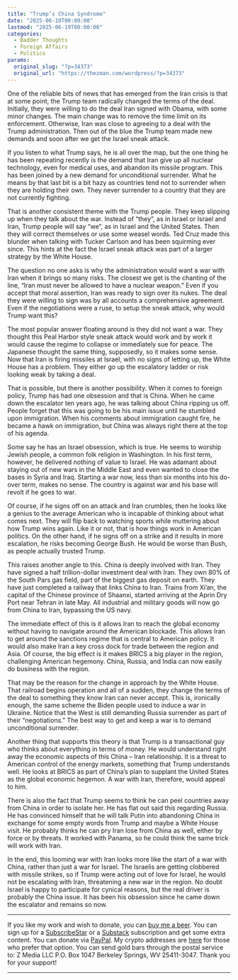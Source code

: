 ```yaml
---
title: "Trump’s China Syndrome"
date: "2025-06-19T00:00:00"
lastmod: "2025-06-19T00:00:00"
categories:
  - Badder Thoughts
  - Foreign Affairs
  - Politics
params:
  original_slug: "?p=34373"
  original_url: "https://thezman.com/wordpress/?p=34373"
---
```


One of the reliable bits of news that has emerged from the Iran crisis
is that at some point, the Trump team radically changed the terms of the
deal. Initially, they were willing to do the deal Iran signed with
Obama, with some minor changes. The main change was to remove the time
limit on its enforcement. Otherwise, Iran was close to agreeing to a
deal with the Trump administration. Then out of the blue the Trump team
made new demands and soon after we get the Israel sneak attack.

If you listen to what Trump says, he is all over the map, but the one
thing he has been repeating recently is the demand that Iran give up all
nuclear technology, even for medical uses, and abandon its missile
program. This has been joined by a new demand for unconditional
surrender. What he means by that last bit is a bit hazy as countries
tend not to surrender when they are holding their own. They never
surrender to a country that they are not currently fighting.

That is another consistent theme with the Trump people. They keep
slipping up when they talk about the war. Instead of “they”, as in
Israel or Israel and Iran, Trump people will say “we”, as in Israel and
the United States. Then they will correct themselves or use some weasel
words. Ted Cruz made this blunder when talking with Tucker Carlson and
has been squirming ever since. This hints at the fact the Israel sneak
attack was part of a larger strategy by the White House.

The question no one asks is why the administration would want a war with
Iran when it brings so many risks. The closest we get is the chanting of
the line, “Iran must never be allowed to have a nuclear weapon.” Even if
you accept that moral assertion, Iran was ready to sign over its nukes.
The deal they were willing to sign was by all accounts a comprehensive
agreement. Even if the negotiations were a ruse, to setup the sneak
attack, why would Trump want this?

The most popular answer floating around is they did not want a war. They
thought this Peal Harbor style sneak attack would work and by work it
would cause the regime to collapse or immediately sue for peace. The
Japanese thought the same thing, supposedly, so it makes some sense. Now
that Iran is firing missiles at Israel, with no signs of letting up, the
White House has a problem. They either go up the escalatory ladder or
risk looking weak by taking a deal.

That is possible, but there is another possibility. When it comes to
foreign policy, Trump has had one obsession and that is China. When he
came down the escalator ten years ago, he was talking about China
ripping us off. People forget that this was going to be his main issue
until he stumbled upon immigration. When his comments about immigration
caught fire, he became a hawk on immigration, but China was always right
there at the top of his agenda.

Some say he has an Israel obsession, which is true. He seems to worship
Jewish people, a common folk religion in Washington. In his first term,
however, he delivered nothing of value to Israel. He was adamant about
staying out of new wars in the Middle East and even wanted to close the
bases in Syria and Iraq. Starting a war now, less than six months into
his do-over term, makes no sense. The country is against war and his
base will revolt if he goes to war.

Of course, if he signs off on an attack and Iran crumbles, then he looks
like a genius to the average American who is incapable of thinking about
what comes next. They will flip back to watching sports while muttering
about how Trump wins again. Like it or not, that is how things work in
American politics. On the other hand, if he signs off on a strike and it
results in more escalation, he risks becoming George Bush. He would be
worse than Bush, as people actually trusted Trump.

This raises another angle to this. China is deeply involved with Iran.
They have signed a half trillion-dollar investment deal with Iran. They
own 80% of the South Pars gas field, part of the biggest gas deposit on
earth. They have just completed a railway that links China to Iran.
Trains from Xi’an, the capital of the Chinese province of Shaanxi,
started arriving at the Aprin Dry Port near Tehran in late May. All
industrial and military goods will now go from China to Iran, bypassing
the US navy.

The immediate effect of this is it allows Iran to reach the global
economy without having to navigate around the American blockade. This
allows Iran to get around the sanctions regime that is central to
American policy. It would also make Iran a key cross dock for trade
between the region and Asia. Of course, the big effect is it makes BRICS
a big player in the region, challenging American hegemony. China,
Russia, and India can now easily do business with the region.

That may be the reason for the change in approach by the White House.
That railroad begins operation and all of a sudden, they change the
terms of the deal to something they know Iran can never accept. This is,
ironically enough, the same scheme the Biden people used to induce a war
in Ukraine. Notice that the West is still demanding Russia surrender as
part of their “negotiations.” The best way to get and keep a war is to
demand unconditional surrender.

Another thing that supports this theory is that Trump is a transactional
guy who thinks about everything in terms of money. He would understand
right away the economic aspects of this China – Iran relationship. It is
a threat to American control of the energy markets, something that Trump
understands well. He looks at BRICS as part of China’s plan to supplant
the United States as the global economic hegemon. A war with Iran,
therefore, would appeal to him.

There is also the fact that Trump seems to think he can peel countries
away from China in order to isolate her. He has flat out said this
regarding Russia. He has convinced himself that he will talk Putin into
abandoning China in exchange for some empty words from Trump and maybe a
White House visit. He probably thinks he can pry Iran lose from China as
well, either by force or by threats. It worked with Panama, so he could
think the same trick will work with Iran.

In the end, this looming war with Iran looks more like the start of a
war with China, rather than just a war for Israel. The Israelis are
getting clobbered with missile strikes, so if Trump were acting out of
love for Israel, he would not be escalating with Iran, threatening a new
war in the region. No doubt Israel is happy to participate for cynical
reasons, but the real driver is probably the China issue. It has been
his obsession since he came down the escalator and remains so now.

------------------------------------------------------------------------

If you like my work and wish to donate, you can
<a href="https://www.buymeacoffee.com/mujolulu" rel="noopener"
target="_blank">buy me a beer</a>. You can sign up for a
<a href="https://www.subscribestar.com/the-z-blog" rel="noopener"
target="_blank">SubscribeStar</a> or a
<a href="https://thedissident.substack.com/" rel="noopener"
target="_blank">Substack</a> subscription and get some extra content.
You can donate via <a
href="https://www.paypal.com/donate/?cmd=_s-xclick&amp;hosted_button_id=UDAS2Q8JYA6CN&amp;source=url"
rel="noopener" target="_blank">PayPal</a>. My crypto addresses are
<a href="https://thezman.com/wordpress/?page_id=22713" rel="noopener"
target="_blank">here</a> for those who prefer that option. You can send
gold bars through the postal service to: Z Media LLC P.O. Box 1047
Berkeley Springs, WV 25411-3047. Thank you for your support!

------------------------------------------------------------------------
